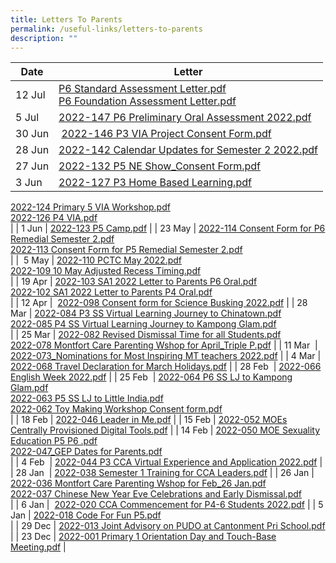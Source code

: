 ```yaml
---
title: Letters To Parents
permalink: /useful-links/letters-to-parents
description: ""
---
```

| Date | Letter |
| --- | --- |
| 12 Jul | [P6 Standard Assessment Letter.pdf](/files/P6%20Standard%20Assessment%20Letter.pdf) <br> [P6 Foundation Assessment Letter.pdf](/files/P6%20Foundation%20Assessment%20Letter.pdf) |
| 5 Jul  | [2022-147 P6 Preliminary Oral Assessment 2022.pdf](https://cantonmentpri.moe.edu.sg/qql/slot/u535/Useful%20Links/Letters/2022-147%20P6%20Preliminary%20Oral%20Assessment%202022.pdf) |
| 30 Jun |  [2022-146 P3 VIA Project Consent Form.pdf](https://cantonmentpri.moe.edu.sg/qql/slot/u535/Useful%20Links/Letters/2022-146%20P3%20VIA%20Project%20Consent%20Form.pdf) |
| 28 Jun | [2022-142 Calendar Updates for Semester 2 2022.pdf](https://cantonmentpri.moe.edu.sg/qql/slot/u535/Useful%20Links/Letters/2022-142%20Calendar%20Updates%20for%20Semester%202%202022.pdf) |
| 27 Jun | [2022-132 P5 NE Show\_Consent Form.pdf](https://cantonmentpri.moe.edu.sg/qql/slot/u535/Useful%20Links/Letters/2022-132%20P5%20NE%20Show_Consent%20Form.pdf) |
| 3 Jun | [2022-127 P3 Home Based Learning.pdf](https://cantonmentpri.moe.edu.sg/qql/slot/u535/Useful%20Links/Letters/2022-127%20P3%20Home%20Based%20Learning.pdf)  
[2022-124 Primary 5 VIA Workshop.pdf](https://cantonmentpri.moe.edu.sg/qql/slot/u535/Useful%20Links/Letters/2022-124%20Primary%205%20VIA%20Workshop%20after%20school%20on%2030%20June%202022%20pdf.pdf)  
[2022-126 P4 VIA.pdf](https://cantonmentpri.moe.edu.sg/qql/slot/u535/Useful%20Links/Letters/2022-126%20P4%20VIA.pdf)  
 |
| 1 Jun | [2022-123 P5 Camp.pdf](https://cantonmentpri.moe.edu.sg/qql/slot/u535/Useful%20Links/Letters/2022-123%20P5%20Camp.pdf) |
| 23 May | [2022-114 Consent Form for P6 Remedial Semester 2.pdf](https://cantonmentpri.moe.edu.sg/qql/slot/u535/Useful%20Links/Letters/2022-114%20Consent%20Form%20for%20P6%20Remedial%20%20Semester%202.pdf)   
[2022-113 Consent Form for P5 Remedial Semester 2.pdf](https://cantonmentpri.moe.edu.sg/qql/slot/u535/Useful%20Links/Letters/2022-113%20Consent%20Form%20for%20P5%20Remedial%20Semester%202.pdf)  
 |
|  5 May | [2022-110 PCTC May 2022.pdf](https://cantonmentpri.moe.edu.sg/qql/slot/u535/Useful%20Links/Letters/2022-110%20PCTC%20May%202022.pdf)  
[2022-109 10 May Adjusted Recess Timing.pdf](https://cantonmentpri.moe.edu.sg/qql/slot/u535/Useful%20Links/Letters/2022-109%2010%20May%20Adjusted%20Recess%20Timing.pdf)  
 |
| 19 Apr | [2022-103 SA1 2022 Letter to Parents P6 Oral.pdf](https://cantonmentpri.moe.edu.sg/qql/slot/u535/Useful%20Links/Letters/2022-103%20SA1%202022%20Letter%20to%20Parents%20P6%20Oral.pdf)  
[2022-102 SA1 2022 Letter to Parents P4 Oral.pdf](https://cantonmentpri.moe.edu.sg/qql/slot/u535/Useful%20Links/Letters/2022-102%20SA1%202022%20Letter%20to%20Parents%20P4%20Oral.pdf)  
 |
| 12 Apr |  [2022-098 Consent form for Science Busking 2022.pdf](https://cantonmentpri.moe.edu.sg/qql/slot/u535/Useful%20Links/Letters/2022-098%20Consent%20form%20for%20Science%20Busking%202022.pdf) |
| 28 Mar | [2022-084 P3 SS Virtual Learning Journey to Chinatown.pdf](https://cantonmentpri.moe.edu.sg/qql/slot/u535/Useful%20Links/Letters/2022-084%20P3%20SS%20Virtual%20Learning%20Journey%20to%20Chinatown.pdf)  
[2022-085 P4 SS Virtual Learning Journey to Kampong Glam.pdf](https://cantonmentpri.moe.edu.sg/qql/slot/u535/Useful%20Links/Letters/2022-085%20P4%20SS%20Virtual%20Learning%20Journey%20to%20Kampong%20Glam.pdf)  
 |
| 25 Mar | [2022-082 Revised Dismissal Time for all Students.pdf](https://cantonmentpri.moe.edu.sg/qql/slot/u535/Useful%20Links/Letters/2022-082%20Revised%20Dismissal%20Time%20for%20all%20Students.pdf)  
[2022-078 Montfort Care Parenting Wshop for April\_Triple P.pdf](https://cantonmentpri.moe.edu.sg/qql/slot/u535/Useful%20Links/Letters/2022-078%20Montfort%20Care%20Parenting%20Wshop%20for%20April_Triple%20P.pdf) |
| 11 Mar  | [2022-073\_Nominations for Most Inspiring MT teachers 2022.pdf](https://cantonmentpri.moe.edu.sg/qql/slot/u535/Useful%20Links/Letters/2022-073_Nominations%20for%20Most%20Inspiring%20MT%20teachers%202022.pdf) |
| 4 Mar | [2022-068 Travel Declaration for March Holidays.pdf](https://cantonmentpri.moe.edu.sg/qql/slot/u535/Useful%20Links/Letters/2022-068%20Travel%20Declaration%20for%20March%20Holidays.pdf) |
| 28 Feb  | [2022-066 English Week 2022.pdf](https://cantonmentpri.moe.edu.sg/qql/slot/u535/Useful%20Links/Letters/2022-066%20English%20Week%202022.pdf) |
| 25 Feb  | [2022-064 P6 SS LJ to Kampong Glam.pdf](https://cantonmentpri.moe.edu.sg/qql/slot/u535/Useful%20Links/Letters/2022-064%20P6%20SS%20LJ%20to%20Kampong%20Glam.pdf)  
[2022-063 P5 SS LJ to Little India.pdf](https://cantonmentpri.moe.edu.sg/qql/slot/u535/Useful%20Links/Letters/2022-063%20P5%20SS%20LJ%20to%20Little%20India.pdf)  
[2022-062 Toy Making Workshop Consent form.pdf](https://cantonmentpri.moe.edu.sg/qql/slot/u535/Useful%20Links/Letters/2022-062%20Toy%20Making%20Workshop%20Consent%20form.pdf)  
 |
| 18 Feb | [2022-046 Leader in Me.pdf](https://cantonmentpri.moe.edu.sg/qql/slot/u535/Useful%20Links/Letters/2022-046%20Leader%20in%20Me.pdf) |
| 15 Feb | [2022-052 MOEs Centrally Provisioned Digital Tools.pdf](https://cantonmentpri.moe.edu.sg/qql/slot/u535/Useful%20Links/Letters/2022-052%20MOEs%20Centrally%20Provisioned%20Digital%20Tools.pdf) |
| 14 Feb | [2022-050 MOE Sexuality Education P5 P6 .pdf](https://cantonmentpri.moe.edu.sg/qql/slot/u535/Useful%20Links/Letters/2022-050%20MOE%20Sexuality%20Education%20%20P5%20%20P6%20.pdf)  
[2022-047\_GEP Dates for Parents.pdf](https://cantonmentpri.moe.edu.sg/qql/slot/u535/Useful%20Links/Letters/2022-047_GEP%20Dates%20for%20Parents.pdf)  
 |
| 4 Feb  | [2022-044 P3 CCA Virtual Experience and Application 2022.pdf](https://cantonmentpri.moe.edu.sg/qql/slot/u535/Useful%20Links/Letters/2022-044%20P3%20CCA%20Virtual%20Experience%20and%20Application%202022.pdf) |
| 28 Jan  | [2022-038 Semester 1 Training for CCA Leaders.pdf](https://cantonmentpri.moe.edu.sg/qql/slot/u535/Useful%20Links/Letters/2022-038%20Semester%201%20Training%20for%20CCA%20Leaders.pdf) |
| 26 Jan | [2022-036 Montfort Care Parenting Wshop for Feb\_26 Jan.pdf](https://cantonmentpri.moe.edu.sg/qql/slot/u535/Useful%20Links/Letters/2022-036%20Montfort%20Care%20Parenting%20Wshop%20for%20Feb_26%20Jan.pdf)  
[2022-037 Chinese New Year Eve Celebrations and Early Dismissal.pdf](https://cantonmentpri.moe.edu.sg/qql/slot/u535/Useful%20Links/Letters/2022-037%20Chinese%20New%20Year%20Eve%20Celebrations%20and%20Early%20Dismissal.pdf)  
 |
| 6 Jan |  [2022-020 CCA Commencement for P4-6 Students 2022.pdf](https://cantonmentpri.moe.edu.sg/qql/slot/u535/Useful%20Links/Letters/2022-020%20CCA%20Commencement%20for%20P4-6%20Students%202022.pdf) |
| 5 Jan | [2022-018 Code For Fun P5.pdf](https://cantonmentpri.moe.edu.sg/qql/slot/u535/Useful%20Links/Letters/2022-018%20Code%20For%20Fun%20P5.pdf)  
 |
| 29 Dec | [2022-013 Joint Advisory on PUDO at Cantonment Pri School.pdf](https://cantonmentpri.moe.edu.sg/qql/slot/u535/Useful%20Links/Letters/2022-013%20Joint%20Advisory%20on%20PUDO%20at%20Cantonment%20Pri%20School.pdf)  
 |
| 23 Dec | [2022-001 Primary 1 Orientation Day and Touch-Base Meeting.pdf](https://cantonmentpri.moe.edu.sg/qql/slot/u535/Useful%20Links/Letters/2022-001%20Primary%201%20Orientation%20Day%20and%20Touch-Base%20Meeting.pdf) |